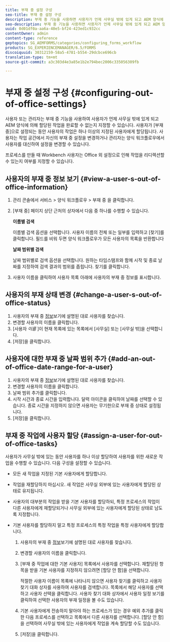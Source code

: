 ```yaml
---
title: 부재 중 설정 구성
seo-title: 부재 중 설정 구성
description: 부재 중 기능을 사용하면 사용자가 언제 사무실 밖에 있게 되고 AEM 양식에 의해 할당된 작업을 완료할 수 없음을 지정할 수 있습니다.
seo-description: 부재 중 기능을 사용하면 사용자가 언제 사무실 밖에 있게 되고 AEM 양식에 의해 할당된 작업을 완료할 수 없음을 지정할 수 있습니다.
uuid: 0d01df0a-aa6a-40e5-bf24-423ed1c932cc
contentOwner: admin
content-type: reference
geptopics: SG_AEMFORMS/categories/configuring_forms_workflow
products: SG_EXPERIENCEMANAGER/6.5/FORMS
discoiquuid: 30312159-58a5-4781-b554-29dcbce696cb
translation-type: tm+mt
source-git-commit: a3c303d4e3a85e1b2e794bec2006c335056309fb

---
```



# 부재 중 설정 구성 {#configuring-out-of-office-settings}

사용자 또는 관리자는 부재 중 기능을 사용하여 사용자가 언제 사무실 밖에 있게 되고 AEM 양식에 의해 할당된 작업을 완료할 수 없는지 지정할 수 있습니다. 사용자가 [부재 중]으로 설정되는 동안 사용자의 작업은 하나 이상의 지정된 사용자에게 할당됩니다. 사용자는 작업 공간에서 자신의 부재 중 설정을 변경하거나 관리자는 양식 워크플로우에서 사용자를 대신하여 설정을 변경할 수 있습니다.

프로세스를 만들 때 Workbench 사용자는 Office 외 설정으로 인해 작업을 리디렉션할 수 있는지 여부를 지정할 수 있습니다.

## 사용자의 부재 중 정보 보기 {#view-a-user-s-out-of-office-information}

1. 관리 콘솔에서 서비스 > 양식 워크플로우 > 부재 중 을 클릭합니다.
1. [부재 중] 페이지 상단 근처의 상자에서 다음 중 하나를 수행할 수 있습니다.

   **이름별 검색**

   이름별 검색 옵션을 선택합니다. 사용자 이름의 전체 또는 일부를 입력하고 [찾기]를 클릭합니다. 필드를 비워 두면 양식 워크플로우가 모든 사용자의 목록을 반환합니다

   **날짜 범위별 검색**

   날짜 범위별로 검색 옵션을 선택합니다. 원하는 타임스탬프와 함께 시작 및 종료 날짜를 지정하여 검색 결과의 범위를 좁힙니다. 찾기를 클릭합니다.

1. 사용자 이름을 클릭하여 사용자 목록 아래에 사용자의 부재 중 정보를 표시합니다.

## 사용자의 부재 상태 변경 {#change-a-user-s-out-of-office-status}

1. 사용자의 부재 중 [정보](configuring-out-office-settings.md#view-a-user-s-out-of-office-information)보기에 설명된 대로 사용자를 찾습니다.
1. 변경할 사용자의 이름을 클릭합니다.
1. [사용자 *이름* ]이 현재 목록에 있는 목록에서 [사무실] 또는 [사무실 밖]을 선택합니다.
1. [저장]을 클릭합니다.

## 사용자에 대한 부재 중 날짜 범위 추가 {#add-an-out-of-office-date-range-for-a-user}

1. 사용자의 부재 중 [정보](configuring-out-office-settings.md#view-a-user-s-out-of-office-information)보기에 설명된 대로 사용자를 찾습니다.
1. 변경할 사용자의 이름을 클릭합니다.
1. 날짜 범위 추가를 클릭합니다.
1. 시작 시간과 종료 시간을 입력합니다. 달력 아이콘을 클릭하여 날짜를 선택할 수 있습니다. 종료 시간을 지정하지 않으면 사용자는 무기한으로 부재 중 상태로 설정됩니다.
1. [저장]을 클릭합니다.

## 부재 중 작업에 사용자 할당 {#assign-a-user-for-out-of-office-tasks}

사용자가 사무실 밖에 있는 동안 사용자를 하나 이상 할당하여 사용자를 위한 새로운 작업을 수행할 수 있습니다. 다음 구성을 설정할 수 있습니다.

* 모든 새 작업을 지정된 기본 사용자에게 할당합니다.
* 작업을 재할당하지 마십시오. 새 작업은 사무실 외부에 있는 사용자에게 할당된 상태로 유지됩니다.
* 사용자의 대부분의 작업을 받을 기본 사용자를 할당하되, 특정 프로세스의 작업이 다른 사용자에게 재할당되거나 사무실 외부에 있는 사용자에게 할당된 상태로 남도록 지정합니다.
* 기본 사용자를 할당하지 말고 특정 프로세스의 특정 작업을 특정 사용자에게 할당합니다.

   1. 사용자의 부재 중 [정보](configuring-out-office-settings.md#view-a-user-s-out-of-office-information)보기에 설명된 대로 사용자를 찾습니다.
   1. 변경할 사용자의 이름을 클릭합니다.
   1. [부재 중 작업에 대한 기본 사용자] 목록에서 사용자를 선택합니다. 재할당된 항목을 받을 기본 사용자를 지정하지 않으려면 [할당 안 함]을 선택합니다.

      적절한 사용자 이름이 목록에 나타나지 않으면 사용자 찾기를 클릭하고 사용자 찾기 대화 상자를 사용하여 사용자를 검색합니다. 목록에서 해당 사용자를 선택하고 사용자 선택을 클릭합니다. 사용자 찾기 대화 상자에서 사용자 일정 보기를 클릭하여 선택한 사용자의 부재 일정을 볼 수도 있습니다.

   1. 기본 사용자에게 전송하지 말아야 하는 프로세스가 있는 경우 예외 추가를 클릭한 다음 프로세스를 선택하고 목록에서 다른 사용자를 선택합니다. [할당 안 함]을 선택하여 사무실 밖에 있는 사용자에게 작업을 계속 할당할 수도 있습니다.
   1. [저장]을 클릭합니다.

